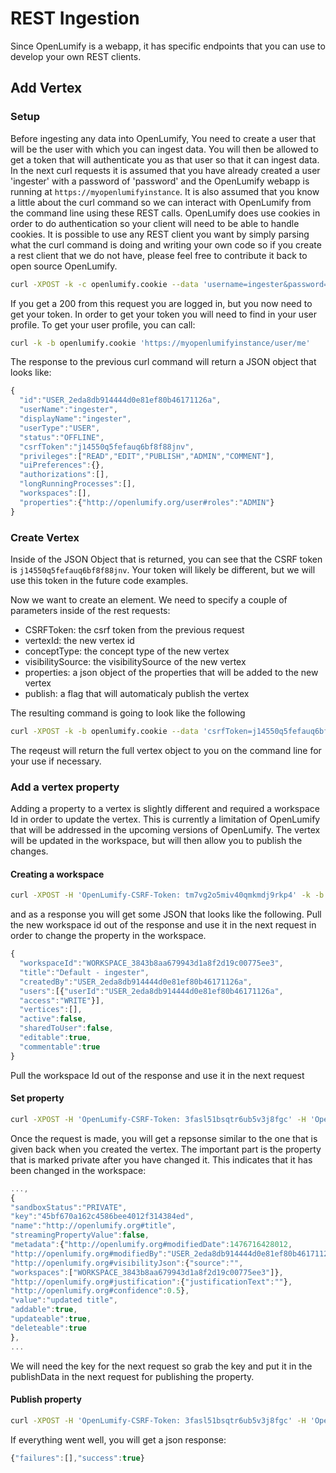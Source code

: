 # REST Ingestion

Since OpenLumify is a webapp, it has specific endpoints that you can use to develop your own REST clients.

## Add Vertex

### Setup

Before ingesting any data into OpenLumify, You need to create a user that will be the user with which you can ingest data. You will then be allowed to get a token that will authenticate you as that user so that it can ingest data. In the next curl requests it is assumed that you have already created a user 'ingester' with a password of 'password' and the OpenLumify webapp is running at `https://myopenlumifyinstance`. It is also assumed that you know a little about the curl command so we can interact with OpenLumify from the command line using these REST calls. OpenLumify does use cookies in order to do authentication so your client will need to be able to handle cookies. It is possible to use any REST client you want by simply parsing what the curl command is doing and writing your own code so if you create a rest client that we do not have, please feel free to contribute it back to open source OpenLumify.

```bash
curl -XPOST -k -c openlumify.cookie --data 'username=ingester&password=password' 'https://myopenlumifyinstance/login'
```

If you get a 200 from this request you are logged in, but you now need to get your token. In order to get your token you will need to find in your user profile. To get your user profile, you can call:

```bash
curl -k -b openlumify.cookie 'https://myopenlumifyinstance/user/me'
```

The response to the previous curl command will return a JSON object that looks like:

```javascript
{
  "id":"USER_2eda8db914444d0e81ef80b46171126a",
  "userName":"ingester",
  "displayName":"ingester",
  "userType":"USER",
  "status":"OFFLINE",
  "csrfToken":"j14550q5fefauq6bf8f88jnv",
  "privileges":["READ","EDIT","PUBLISH","ADMIN","COMMENT"],
  "uiPreferences":{},
  "authorizations":[],
  "longRunningProcesses":[],
  "workspaces":[],
  "properties":{"http://openlumify.org/user#roles":"ADMIN"}
}
```

### Create Vertex

Inside of the JSON Object that is returned, you can see that the CSRF token is `j14550q5fefauq6bf8f88jnv`. Your token will likely be different, but we will use this token in the future code examples.

Now we want to create an element. We need to specify a couple of parameters inside of the rest requests:

* CSRFToken: the csrf token from the previous request
* vertexId: the new vertex id
* conceptType: the concept type of the new vertex
* visibilitySource: the visibilitySource of the new vertex
* properties: a json object of the properties that will be added to the new vertex
* publish: a flag that will automaticaly publish the vertex

The resulting command is going to look like the following

```bash
curl -XPOST -k -b openlumify.cookie --data 'csrfToken=j14550q5fefauq6bf8f88jnv&vertexId=email1&conceptType=http://openlumify.org/sample#emailAddress&visibilitySource=&properties={"properties":[{"propertyName":"http://openlumify.org#title","value":"testemail@email.com","propertyKey":""}]}&publish=true' 'https://myopenlumifyinstance/vertex/new'
```

The reqeust will return the full vertex object to you on the command line for your use if necessary.

### Add a vertex property

Adding a property to a vertex is slightly different and required a workspace Id in order to update the vertex. This is currently a limitation of OpenLumify that will be addressed in the upcoming versions of OpenLumify. The vertex will be updated in the workspace, but will then allow you to publish the changes.

#### Creating a workspace

```bash
curl -XPOST -H 'OpenLumify-CSRF-Token: tm7vg2o5miv40qmkmdj9rkp4' -k -b openlumify.cookie 'https://myopenlumifyinstance/workspace/create'
```

and as a response you will get some JSON that looks like the following. Pull the new workspace id out of the response and use it in the next request in order to change the property in the workspace.

```javascript
{
  "workspaceId":"WORKSPACE_3843b8aa679943d1a8f2d19c00775ee3",
  "title":"Default - ingester",
  "createdBy":"USER_2eda8db914444d0e81ef80b46171126a",
  "users":[{"userId":"USER_2eda8db914444d0e81ef80b46171126a",
  "access":"WRITE"}],
  "vertices":[],
  "active":false,
  "sharedToUser":false,
  "editable":true,
  "commentable":true
}

```

Pull the workspace Id out of the response and use it in the next request

#### Set property

```bash
curl -XPOST -H 'OpenLumify-CSRF-Token: 3fasl51bsqtr6ub5v3j8fgc' -H 'OpenLumify-Workspace-Id:WORKSPACE_3843b8aa679943d1a8f2d19c00775ee3' -k -b openlumify.cookie -d 'graphVertexId=email1&propertyName=http://openlumify.org#title&value=updated title&visibilitySource=&justificationText=&metadata={}' 'https://myopenlumifyinstance/vertex/property'
```

Once the request is made, you will get a repsonse similar to the one that is given back when you created the vertex. The important part is the property that is marked private after you have changed it. This indicates that it has been changed in the workspace:

```javascript
...,
{
"sandboxStatus":"PRIVATE",
"key":"45bf670a162c4586bee4012f314384ed",
"name":"http://openlumify.org#title",
"streamingPropertyValue":false,
"metadata":{"http://openlumify.org#modifiedDate":1476716428012,
"http://openlumify.org#modifiedBy":"USER_2eda8db914444d0e81ef80b46171126a",
"http://openlumify.org#visibilityJson":{"source":"",
"workspaces":["WORKSPACE_3843b8aa679943d1a8f2d19c00775ee3"]},
"http://openlumify.org#justification":{"justificationText":""},
"http://openlumify.org#confidence":0.5},
"value":"updated title",
"addable":true,
"updateable":true,
"deleteable":true
},
...
```

We will need the key for the next request so grab the key and put it in the publishData in the next request for publishing the property.

#### Publish property

```bash
curl -XPOST -H 'OpenLumify-CSRF-Token: 3fasl51bsqtr6ub5v3j8fgc' -H 'OpenLumify-Workspace-Id:WORKSPACE_3843b8aa679943d1a8f2d19c00775ee3' -k -b openlumify.cookie -d 'publishData=[{"type":"property","key":"45bf670a162c4586bee4012f314384ed","name":"http://openlumify.org#title","action":"update","status":"PRIVATE","vertexId":"email1"}]' 'https://myopenlumifyinstance/workspace/publish'

```

If everything went well, you will get a json response: 

```javascript
{"failures":[],"success":true}
```

